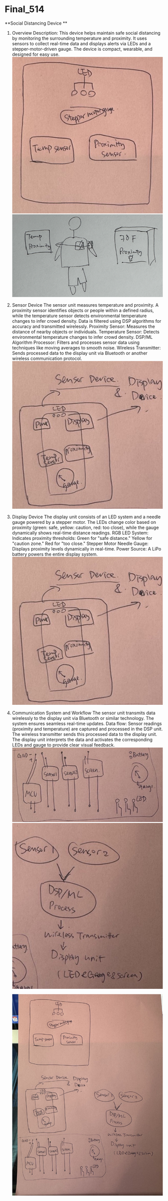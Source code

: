 # Final_514
**Social Distancing Device
**
1. Overview
   Description: This device helps maintain safe social distancing by monitoring the surrounding temperature and proximity. It uses sensors to collect real-time data and displays alerts via LEDs and a stepper-motor-driven gauge. The device is compact, wearable, and designed for easy use.
 ![Alt text](WechatIMG1432.jpeg)
![Alt text](pics.jpeg)

3. Sensor Device
   The sensor unit measures temperature and proximity. A proximity sensor identifies objects or people within a defined radius, while the temperature sensor detects environmental temperature changes to infer crowd density. Data is filtered using DSP algorithms for accuracy and transmitted wirelessly.
   Proximity Sensor: Measures the distance of nearby objects or individuals.
   Temperature Sensor: Detects environmental temperature changes to infer crowd density.
   DSP/ML Algorithm Processor: Filters and processes sensor data using techniques like moving averages to smooth noise.
   Wireless Transmitter: Sends processed data to the display unit via Bluetooth or another wireless communication protocol.
 ![Alt text](WechatIMG1433.jpeg)

4. Display Device
   The display unit consists of an LED system and a needle gauge powered by a stepper motor. The LEDs change color based on proximity (green: safe, yellow: caution, red: too close), while the gauge dynamically shows real-time distance readings.
   RGB LED System: Indicates proximity thresholds:
   Green for "safe distance."
   Yellow for "caution zone."
   Red for "too close."
   Stepper Motor Needle Gauge: Displays proximity levels dynamically in real-time.
   Power Source: A LiPo battery powers the entire display system.
 ![Alt text](WechatIMG1433.jpeg)

5. Communication System and Workflow
   The sensor unit transmits data wirelessly to the display unit via Bluetooth or similar technology. The system ensures seamless real-time updates.
   Data flow:
   Sensor readings (proximity and temperature) are captured and processed in the DSP unit.
   The wireless transmitter sends this processed data to the display unit.
   The display unit interprets the data and activates the corresponding LEDs and gauge to provide clear visual feedback.
 ![Alt text](WechatIMG1435.jpeg)   ![Alt text](WechatIMG1434.jpeg)

   ![Alt text](WechatIMG1431.jpeg)
